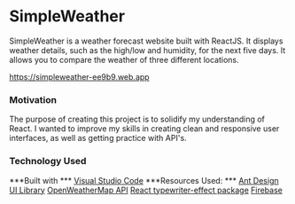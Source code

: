 # SimpleWeather

SimpleWeather is a weather forecast website built with ReactJS. It displays weather details, such as the high/low and humidity, for the next five days. It allows you to compare the weather of three different locations.

https://simpleweather-ee9b9.web.app

### Motivation

The purpose of creating this project is to solidify my understanding of React. I wanted to improve my skills in creating clean and responsive user interfaces, as well as getting practice with API's.

### Technology Used

***Built with *** [Visual Studio Code](https://code.visualstudio.com/)
***Resources Used: ***
[Ant Design UI Library](https://ant.design/)
[OpenWeatherMap API](https://openweathermap.org/api)
[React typewriter-effect package](https://www.npmjs.com/package/typewriter-effect)
[Firebase](https://firebase.google.com/)
